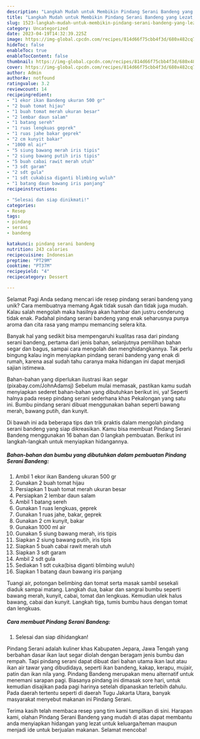 ```yaml
---
description: "Langkah Mudah untuk Membikin Pindang Serani Bandeng yang Lezat, Sempurna"
title: "Langkah Mudah untuk Membikin Pindang Serani Bandeng yang Lezat, Sempurna"
slug: 1523-langkah-mudah-untuk-membikin-pindang-serani-bandeng-yang-lezat-sempurna
category: Uncategorized
date: 2023-04-19T14:32:39.225Z
image: https://img-global.cpcdn.com/recipes/814d66f75cbb4f3d/680x482cq70/pindang-serani-bandeng-foto-resep-utama.jpg
hideToc: false
enableToc: true
enableTocContent: false
thumbnail: https://img-global.cpcdn.com/recipes/814d66f75cbb4f3d/680x482cq70/pindang-serani-bandeng-foto-resep-utama.jpg
cover: https://img-global.cpcdn.com/recipes/814d66f75cbb4f3d/680x482cq70/pindang-serani-bandeng-foto-resep-utama.jpg
author: Admin
authorAv: notfound
ratingvalue: 3.2
reviewcount: 14
recipeingredient:
- "1 ekor ikan Bandeng ukuran 500 gr"
- "2 buah tomat hijau"
- "1 buah tomat merah ukuran besar"
- "2 lembar daun salam"
- "1 batang sereh"
- "1 ruas lengkuas geprek"
- "1 ruas jahe bakar geprek"
- "2 cm kunyit bakar"
- "1000 ml air"
- "5 siung bawang merah iris tipis"
- "2 siung bawang putih iris tipis"
- "5 buah cabai rawit merah utuh"
- "3 sdt garam"
- "2 sdt gula"
- "1 sdt cukabisa diganti blimbing wuluh"
- "1 batang daun bawang iris panjang"
recipeinstructions:

- "Selesai dan siap dinikmati!"
categories:
- Resep
tags:
- pindang
- serani
- bandeng

katakunci: pindang serani bandeng 
nutrition: 243 calories
recipecuisine: Indonesian
preptime: "PT29M"
cooktime: "PT37M"
recipeyield: "4"
recipecategory: Dessert

---
```



Selamat Pagi Anda sedang mencari ide resep pindang serani bandeng yang unik? Cara membuatnya memang Agak tidak susah dan tidak juga mudah. Kalau salah mengolah maka hasilnya akan hambar dan justru cenderung tidak enak. Padahal pindang serani bandeng yang enak seharusnya punya aroma dan cita rasa yang mampu memancing selera kita.


Banyak hal yang sedikit bisa mempengaruhi kualitas rasa dari pindang serani bandeng, pertama dari jenis bahan, selanjutnya pemilihan bahan segar dan bagus, sampai cara mengolah dan menghidangkannya. Tak perlu bingung kalau ingin menyiapkan pindang serani bandeng yang enak di rumah, karena asal sudah tahu caranya maka hidangan ini dapat menjadi sajian istimewa.

Bahan-bahan yang diperlukan ilustrasi ikan segar (pixabay.com/JohnAdamsj) Sebelum mulai memasak, pastikan kamu sudah menyiapkan sederet bahan-bahan yang dibutuhkan berikut ini, ya! Seperti halnya pada resep pindang serani sederhana khas Pekalongan yang satu ini. Bumbu pindang serani dibuat menggunakan bahan seperti bawang merah, bawang putih, dan kunyit.


Di bawah ini ada beberapa tips dan trik praktis dalam mengolah pindang serani bandeng yang siap dikreasikan. Kamu bisa membuat Pindang Serani Bandeng menggunakan 16 bahan dan 0 langkah pembuatan. Berikut ini langkah-langkah untuk menyiapkan hidangannya.

<!--inarticleads1-->

##### Bahan-bahan dan bumbu yang dibutuhkan dalam pembuatan Pindang Serani Bandeng:

1. Ambil 1 ekor ikan Bandeng ukuran 500 gr
1. Gunakan 2 buah tomat hijau
1. Persiapkan 1 buah tomat merah ukuran besar
1. Persiapkan 2 lembar daun salam
1. Ambil 1 batang sereh
1. Gunakan 1 ruas lengkuas, geprek
1. Gunakan 1 ruas jahe, bakar, geprek
1. Gunakan 2 cm kunyit, bakar
1. Gunakan 1000 ml air
1. Gunakan 5 siung bawang merah, iris tipis
1. Siapkan 2 siung bawang putih, iris tipis
1. Siapkan 5 buah cabai rawit merah utuh
1. Siapkan 3 sdt garam
1. Ambil 2 sdt gula
1. Sediakan 1 sdt cuka(bisa diganti blimbing wuluh)
1. Siapkan 1 batang daun bawang iris panjang


Tuangi air, potongan belimbing dan tomat serta masak sambil sesekali diaduk sampai matang. Langkah dua, bakar dan sangrai bumbu seperti bawang merah, kunyit, cabai, tomat dan lengkuas. Kemudian ulek halus bawang, cabai dan kunyit. Langkah tiga, tumis bumbu haus dengan tomat dan lengkuas. 

<!--inarticleads2-->

##### Cara membuat Pindang Serani Bandeng:


1. Selesai dan siap dihidangkan!

Pindang Serani adalah kuliner khas Kabupaten Jepara, Jawa Tengah yang berbahan dasar ikan laut segar diolah dengan beragam jenis bumbu dan rempah. Tapi pindang serani dapat dibuat dari bahan utama ikan laut atau ikan air tawar yang dibudidaya, seperti ikan bandeng, kakap, kerapu, mujair, patin dan ikan nila yang. Pindang Bandeng merupakan menu alternatif untuk menemani sarapan pagi. Biasanya pindang ini dimasak sore hari, untuk kemudian disajikan pada pagi harinya setelah dipanaskan terlebih dahulu. Pada daerah tertentu seperti di daerah Tugu Jakarta Utara, banyak masyarakat menyebut makanan ini Pindang Serani. 

Terima kasih telah membaca resep yang tim kami tampilkan di sini. Harapan kami, olahan Pindang Serani Bandeng yang mudah di atas dapat membantu anda menyiapkan hidangan yang lezat untuk keluarga/teman maupun menjadi ide untuk berjualan makanan. Selamat mencoba!
